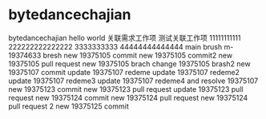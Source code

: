 # bytedancechajian
bytedancechajian
hello world
关联需求工作项
测试关联工作项
11111111111
222222222222222
3333333333
44444444444444
main brush
m-19374633 bresh
new 19375105 commit
new 19375105 commit2
new 19375105 pull request
new 19375105 brach
change 19375105 brash2
new 19375107 commit
update 19375107 redeme
update 19375107 redeme2
update 19375107 redeme3
update 19375107 redeme4 and resolve 19375107
new 19375123 commit
new 19375123 pull request
update 19375123 pull request
new 19375124 commit
new 19375124 pull request
new 19375124 pull request 2
new 19375125 commit
